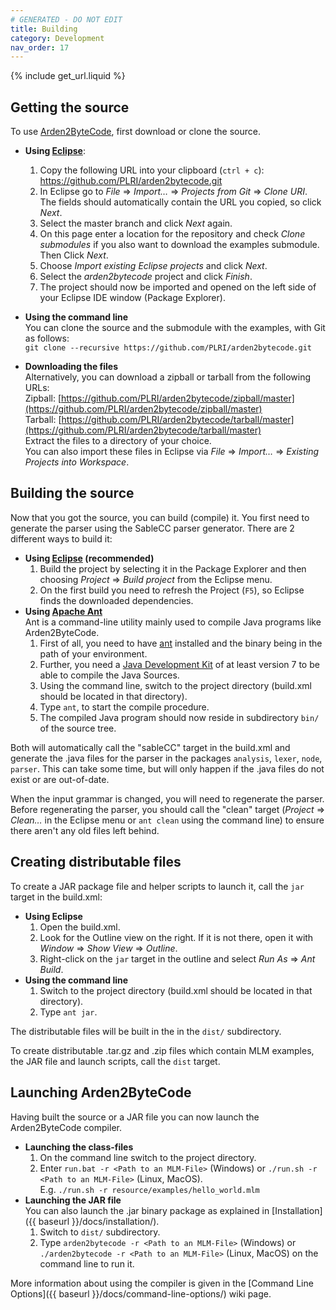 ```yaml
---
# GENERATED - DO NOT EDIT
title: Building
category: Development
nav_order: 17
---
```

{% include get_url.liquid %}
## Getting the source
To use [Arden2ByteCode](https://github.com/PLRI/arden2bytecode), first download or clone the source.

- **Using [Eclipse](https://eclipse.org/)**:
  1. Copy the following URL into your clipboard (`ctrl + c`): https://github.com/PLRI/arden2bytecode.git  
  1. In Eclipse go to _File_ &rArr; _Import&hellip;_ &rArr; _Projects from Git_ &rArr; _Clone URI_. The fields should automatically contain the URL you copied, so click _Next_.
  1. Select the master branch and click _Next_ again.
  1. On this page enter a location for the repository and check _Clone submodules_ if you also want to download the examples submodule. Then Click _Next_.
  1. Choose _Import existing Eclipse projects_ and click _Next_.
  1. Select the _arden2bytecode_ project and click _Finish_.
  1. The project should now be imported and opened on the left side of your Eclipse IDE window (Package Explorer).

- **Using the command line**  
You can clone the source and the submodule with the examples, with Git as follows:  
`git clone --recursive https://github.com/PLRI/arden2bytecode.git`

- **Downloading the files**  
Alternatively, you can download a zipball or tarball from the following URLs:  
Zipball: [https://github.com/PLRI/arden2bytecode/zipball/master](https://github.com/PLRI/arden2bytecode/zipball/master)  
Tarball: [https://github.com/PLRI/arden2bytecode/tarball/master](https://github.com/PLRI/arden2bytecode/tarball/master)  
Extract the files to a directory of your choice.  
You can also import these files in Eclipse via _File_ &rArr; _Import&hellip;_ &rArr; _Existing Projects into Workspace_.


## Building the source
Now that you got the source, you can build (compile) it. You first need to generate the parser using the SableCC parser generator. There are 2 different ways to build it:

- **Using [Eclipse](https://eclipse.org/) (recommended)**  
   1. Build the project by selecting it in the Package Explorer and then choosing _Project_ &rArr; _Build project_ from the Eclipse menu.
   1. On the first build you need to refresh the Project (`F5`), so Eclipse finds the downloaded dependencies.
- **Using [Apache Ant](http://ant.apache.org/)**  
   Ant is a command-line utility mainly used to compile Java programs like Arden2ByteCode.  
   1. First of all, you need to have [ant](http://ant.apache.org/) installed and the binary being in the path of your environment.
   1. Further, you need a [Java Development Kit](http://www.oracle.com/technetwork/java/javase/downloads/index.html) of at least version 7 to be able to compile the Java Sources.
   1. Using the command line, switch to the project directory (build.xml should be located in that directory).
   1. Type `ant`, to start the compile procedure.
   1. The compiled Java program should now reside in subdirectory `bin/` of the source tree.  

Both will automatically call the "sableCC" target in the build.xml and generate the .java files for the parser in the packages `analysis`, `lexer`, `node`, `parser`. This can take some time, but will only happen if the .java files do not exist or are out-of-date.

When the input grammar is changed, you will need to regenerate the parser. Before regenerating the parser, you should call the "clean" target (_Project_ &rArr; _Clean&hellip;_ in the Eclipse menu or `ant clean` using the command line) to ensure there aren't any old files left behind.


## Creating distributable files

To create a JAR package file and helper scripts to launch it, call the `jar` target in the build.xml:

- **Using Eclipse**  
  1. Open the build.xml.
  1. Look for the Outline view on the right. If it is not there, open it with _Window_ &rArr; _Show View_ &rArr; _Outline_.
  1. Right-click on the `jar` target in the outline and select _Run As_ &rArr; _Ant Build_.
- **Using the command line**  
  1. Switch to the project directory (build.xml should be located in that directory).
  1. Type `ant jar`.

The distributable files will be built in the in the `dist/` subdirectory.

To create distributable .tar.gz and .zip files which contain MLM examples, the JAR file and launch scripts, call the `dist` target.


## Launching Arden2ByteCode
Having built the source or a JAR file you can now launch the Arden2ByteCode compiler.

- **Launching the class-files**  
  1. On the command line switch to the project directory.
  2. Enter `run.bat -r <Path to an MLM-File>` (Windows) or `./run.sh -r <Path to an MLM-File>` (Linux, MacOS).  
   E.g. `./run.sh -r resource/examples/hello_world.mlm`
- **Launching the JAR file**  
You can also launch the .jar binary package as explained in [Installation]({{ baseurl }}/docs/installation/).
  1. Switch to `dist/` subdirectory.
  1. Type `arden2bytecode -r <Path to an MLM-File>` (Windows) or `./arden2bytecode -r <Path to an MLM-File>` (Linux, MacOS) on the command line to run it.  

More information about using the compiler is given in the [Command Line Options]({{ baseurl }}/docs/command-line-options/) wiki page.
